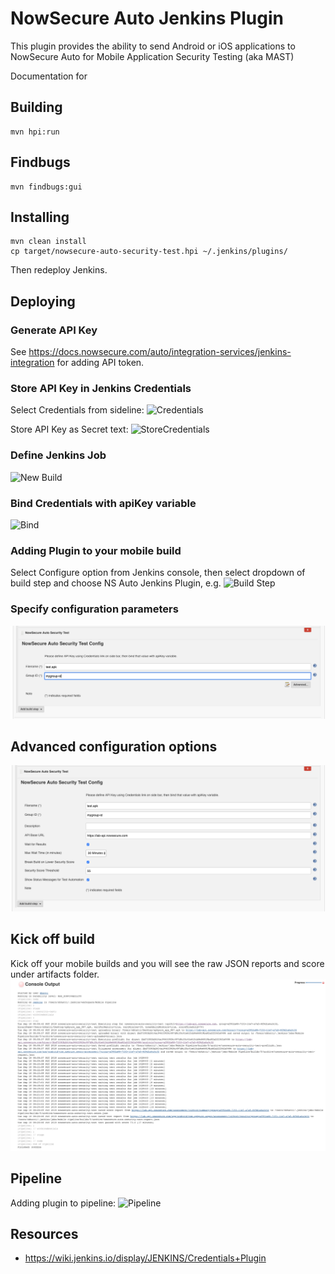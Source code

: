 # NowSecure Auto Jenkins Plugin

This plugin provides the ability to send Android or iOS applications to NowSecure Auto for Mobile Application Security Testing (aka MAST)

Documentation for 


## Building
```
mvn hpi:run
```

## Findbugs
```
mvn findbugs:gui
```

## Installing
```
mvn clean install
cp target/nowsecure-auto-security-test.hpi ~/.jenkins/plugins/
```
Then redeploy Jenkins.

## Deploying

### Generate API Key
See https://docs.nowsecure.com/auto/integration-services/jenkins-integration for adding API token.

### Store API Key in Jenkins Credentials
Select Credentials from sideline:
![Credentials](https://github.com/nowsecure/auto-jenkins-plugin/blob/master/images/jenkins3.png)

Store API Key as Secret text:
![StoreCredentials](https://github.com/nowsecure/auto-jenkins-plugin/blob/master/images/jenkins4.png)

### Define Jenkins Job
![New Build](https://github.com/nowsecure/auto-jenkins-plugin/blob/master/images/jenkins1.png)

### Bind Credentials with apiKey variable
![Bind](https://github.com/nowsecure/auto-jenkins-plugin/blob/master/images/jenkins5.png)

### Adding Plugin to your mobile build
Select Configure option from Jenkins console, then select dropdown of build step and choose NS Auto Jenkins Plugin, e.g.
![Build Step](https://github.com/nowsecure/auto-jenkins-plugin/blob/master/images/jenkins6.png)

### Specify configuration parameters
![Configure Step](https://github.com/nowsecure/auto-jenkins-plugin/blob/master/images/jenkins7.png)

## Advanced configuration options
![Advanced](https://github.com/nowsecure/auto-jenkins-plugin/blob/master/images/jenkins8.png)

## Kick off build
Kick off your mobile builds and you will see the raw JSON reports and score under artifacts folder.
![Console](https://github.com/nowsecure/auto-jenkins-plugin/blob/master/images/jenkins9.png)

## Pipeline
Adding plugin to pipeline:
![Pipeline](https://github.com/nowsecure/auto-jenkins-plugin/blob/master/images/jenkins10.png)

## Resources
- https://wiki.jenkins.io/display/JENKINS/Credentials+Plugin


